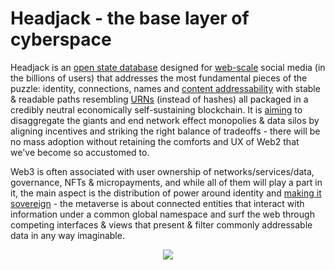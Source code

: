 # Headjack - the base layer of cyberspace

Headjack is an [open state database](https://twitter.com/balajis/status/1123092897664880640) designed for [web-scale](web_scale.md) social media (in the billions of users) that addresses the most fundamental pieces of the puzzle: identity, connections, names and [content addressability](../addressing/addressing.md) with stable & readable paths resembling [URNs](https://en.wikipedia.org/wiki/Uniform_Resource_Name) (instead of hashes) all packaged in a credibly neutral economically self-sustaining blockchain. It is [aiming](ambition.md) to disaggregate the giants and end network effect monopolies & data silos by aligning incentives and striking the right balance of tradeoffs - there will be no mass adoption without retaining the comforts and UX of Web2 that we've become so accustomed to.

Web3 is often associated with user ownership of networks/services/data, governance, NFTs & micropayments, and while all of them will play a part in it, the main aspect is the distribution of power around identity and [making it sovereign](https://twitter.com/balajis/status/1162401646258749441) - the metaverse is about connected entities that interact with information under a common global namespace and surf the web through competing interfaces & views that present & filter commonly addressable data in any way imaginable.

<div style="text-align: center;">
    <img src="../favicon.png">
</div>
